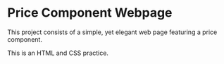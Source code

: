 # Price Component Webpage

This project consists of a simple, yet elegant web page featuring a price component.

This is an HTML and CSS practice.